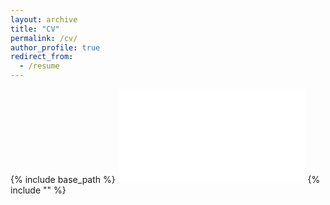 ```yaml
---
layout: archive
title: "CV"
permalink: /cv/
author_profile: true
redirect_from:
  - /resume
---
```


{% include base_path %}
<embed src="zmarkovich.github.io/files/Markovich CV (Fall 2021).pdf" type="application/pdf" />
{% include "" %}
